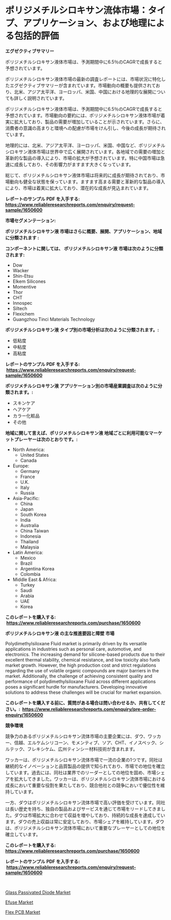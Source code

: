 <p><h1>ポリジメチルシロキサン流体市場：タイプ、アプリケーション、および地理による包括的評価</h1></p><p><strong>エグゼクティブサマリー</strong></p>
<p><p>ポリジメチルシロキサン液体市場は、予測期間中に6.5％のCAGRで成長すると予想されています。</p><p>ポリジメチルシロキサン液体市場の最新の調査レポートには、市場状況に特化したエグゼクティブサマリーが含まれています。市場動向の概要も提供されており、北米、アジア太平洋、ヨーロッパ、米国、中国における地理的な展開についても詳しく説明されています。</p><p>ポリジメチルシロキサン液体市場は、予測期間中に6.5％のCAGRで成長すると予想されています。市場動向の要約には、ポリジメチルシロキサン液体市場が着実に拡大しており、製品の需要が増加していることが示されています。さらに、消費者の意識の高まりと環境への配慮が市場をけん引し、今後の成長が期待されています。</p><p>地理的には、北米、アジア太平洋、ヨーロッパ、米国、中国など、ポリジメチルシロキサン液体市場は世界中で広く展開されています。各地域での需要の増加と革新的な製品の導入により、市場の拡大が予想されています。特に中国市場は急速に成長しており、その影響力がますます大きくなっています。</p><p>総じて、ポリジメチルシロキサン液体市場は将来的に成長が期待されており、市場動向も健全な状態を保っています。ますます高まる需要と革新的な製品の導入により、市場は着実に拡大しており、潜在的な成長が見込まれています。</p></p>
<p><strong>レポートのサンプル PDF を入手する: <a href="https://www.reliableresearchreports.com/enquiry/request-sample/1650600">https://www.reliableresearchreports.com/enquiry/request-sample/1650600</a></strong></p>
<p><strong>市場セグメンテーション:</strong></p>
<p><strong> ポリジメチルシロキサン液 市場はさらに概要、展開、アプリケーション、地域に分類されます :</strong></p>
<p><strong>コンポーネントに関しては、 ポリジメチルシロキサン液 市場は次のように分類されます: &nbsp;</strong></p>
<p><ul><li>Dow</li><li>Wacker</li><li>Shin-Etsu</li><li>Elkem Silicones</li><li>Momentive</li><li>Thor</li><li>CHT</li><li>Innospec</li><li>Siltech</li><li>Flexichem</li><li>Guangzhou Tinci Materials Technology</li></ul></p>
<p><strong> ポリジメチルシロキサン液 タイプ別の市場分析は次のように分類されます。:</strong></p>
<p><ul><li>低粘度</li><li>中粘度</li><li>高粘度</li></ul></p>
<p><strong>レポートのサンプル PDF を入手する: &nbsp;<a href="https://www.reliableresearchreports.com/enquiry/request-sample/1650600">https://www.reliableresearchreports.com/enquiry/request-sample/1650600</a></strong></p>
<p><strong> ポリジメチルシロキサン液 アプリケーション別の市場産業調査は次のように分類されます。:</strong></p>
<p><ul><li>スキンケア</li><li>ヘアケア</li><li>カラー化粧品</li><li>その他</li></ul></p>
<p><strong>地域に関して言えば、ポリジメチルシロキサン液 地域ごとに利用可能なマーケットプレーヤーは次のとおりです。:</strong></p>
<p><ul>
    <li>
        North America:
        <ul>
            <li>United States</li>
            <li>Canada</li>
        </ul>
    </li>
    <li>
        Europe:
        <ul>
            <li>Germany</li>
            <li>France</li>
            <li>U.K.</li>
            <li>Italy</li>
            <li>Russia</li>
        </ul>
    </li>
    <li>
        Asia-Pacific:
        <ul>
            <li>China</li>
            <li>Japan</li>
            <li>South Korea</li>
            <li>India</li>
            <li>Australia</li>
            <li>China Taiwan</li>
            <li>Indonesia</li>
            <li>Thailand</li>
            <li>Malaysia</li>
        </ul>
    </li>
    <li>
        Latin America:
        <ul>
            <li>Mexico</li>
            <li>Brazil</li>
            <li>Argentina Korea</li>
            <li>Colombia</li>
        </ul>
    </li>
    <li>
        Middle East & Africa:
        <ul>
            <li>Turkey</li>
            <li>Saudi</li>
            <li>Arabia</li>
            <li>UAE</li>
            <li>Korea</li>
        </ul>
    </li>
    </ul></p>
<p><strong>このレポートを購入する: &nbsp;<a href="https://www.reliableresearchreports.com/purchase/1650600">https://www.reliableresearchreports.com/purchase/1650600</a></strong></p>
<p><strong>ポリジメチルシロキサン液 の主な推進要因と障壁 市場</strong></p>
<p><p>Polydimethylsiloxane Fluid market is primarily driven by its versatile applications in industries such as personal care, automotive, and electronics. The increasing demand for silicone-based products due to their excellent thermal stability, chemical resistance, and low toxicity also fuels market growth. However, the high production cost and strict regulations regarding the use of volatile organic compounds are major barriers in the market. Additionally, the challenge of achieving consistent quality and performance of polydimethylsiloxane Fluid across different applications poses a significant hurdle for manufacturers. Developing innovative solutions to address these challenges will be crucial for market expansion.</p></p>
<p><strong>このレポートを購入する前に、質問がある場合は問い合わせるか、共有してください。:&nbsp; <a href="https://www.reliableresearchreports.com/enquiry/pre-order-enquiry/1650600">https://www.reliableresearchreports.com/enquiry/pre-order-enquiry/1650600</a></strong></p>
<p><strong>競争環境</strong></p>
<p><p>競争力のあるポリジメチルシロキサン流体市場の主要企業には、ダウ、ワッカー、信越、エルケムシリコーン、モメンティブ、ソア、CHT、イノスペック、シルテック、フレキシケム、広州ティンシー材料技術が含まれます。</p><p>ワッカーは、ポリジメチルシロキサン流体市場で一流の企業の1つです。同社は継続的なイノベーションと品質製品の提供で知られており、市場での地位を確立しています。過去には、同社は業界でのリーダーとしての地位を固め、市場シェアを拡大してきました。ワッカーは、ポリジメチルシロキサン流体市場における成長において重要な役割を果たしており、競合他社との競争において優位性を維持しています。</p><p>一方、ダウはポリジメチルシロキサン流体市場で高い評価を受けています。同社は長い歴史を持ち、独自の製品およびサービスを通じて市場をリードしてきました。ダウは市場拡大に合わせて収益を増やしており、持続的な成長を達成しています。ダウの売上収益は常に安定しており、市場シェアを維持しています。ダウは、ポリジメチルシロキサン流体市場において重要なプレーヤーとしての地位を確立しています。</p></p>
<p><strong>このレポートを購入する: &nbsp; <a href="https://www.reliableresearchreports.com/purchase/1650600">https://www.reliableresearchreports.com/purchase/1650600</a></strong></p>
<p><strong>レポートのサンプル PDF を入手する: &nbsp;<a href="https://www.reliableresearchreports.com/enquiry/request-sample/1650600">https://www.reliableresearchreports.com/enquiry/request-sample/1650600</a></strong><strong></strong></p>
<p>&nbsp;</p>
<p><p><a href="https://github.com/seekum/Market-Research-Report-List-2/blob/main/glass-passivated-diode-market.md">Glass Passivated Diode Market</a></p><p><a href="https://github.com/timeliteaut/Market-Research-Report-List-2/blob/main/efuse-market.md">Efuse Market</a></p><p><a href="https://github.com/nancykennedykellievqfqt2/Market-Research-Report-List-1/blob/main/flex-pcb-market.md">Flex PCB Market</a></p></p>
